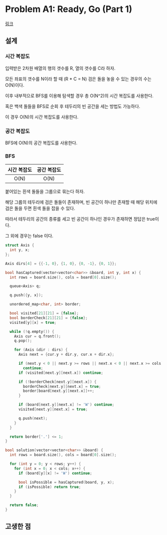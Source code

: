 # Problem A1: Ready, Go (Part 1)

[링크](https://www.facebook.com/codingcompetitions/hacker-cup/2023/round-2/problems/A1)

## 설계

### 시간 복잡도

입력받은 2차원 배열의 행의 갯수를 R, 열의 갯수를 C라 하자.

모든 좌표의 갯수를 N이라 할 때 (R \* C = N) 검은 돌을 놓을 수 있는 경우의 수는 O(N)이다.

이후 내부적으로 BFS를 이용해 탐색할 경우 총 O(N^2)의 시간 복잡도를 사용한다.

혹은 백색 돌들을 BFS로 순회 후 테두리의 빈 공간을 세는 방법도 가능하다.

이 경우 O(N)의 시간 복잡도를 사용한다.

### 공간 복잡도

BFS에 O(N)의 공간 복잡도를 사용한다.

### BFS

| 시간 복잡도 | 공간 복잡도 |
| :---------: | :---------: |
|    O(N)     |    O(N)     |

붙어있는 흰색 돌들을 그룹으로 묶는다 하자.

해당 그룹의 테두리에 검은 돌들이 존재하며, 빈 공간이 하나만 존재할 때 해당 위치에 검은 돌을 두면 흰색 돌을 잡을 수 있다.

따라서 테두리의 공간의 종류를 세고 빈 공간이 하나인 경우가 존재하면 정답은 true이다.

그 외에 경우는 false 이다.

```cpp
struct Axis {
  int y, x;
};

Axis dirs[4] = {{-1, 0}, {1, 0}, {0, -1}, {0, 1}};

bool hasCaptured(vector<vector<char>> &board, int y, int x) {
  int rows = board.size(), cols = board[0].size();

  queue<Axis> q;

  q.push({y, x});

  unordered_map<char, int> border;

  bool visited[21][21] = {false};
  bool borderCheck[21][21] = {false};
  visited[y][x] = true;

  while (!q.empty()) {
    Axis cur = q.front();
    q.pop();

    for (Axis &dir : dirs) {
      Axis next = {cur.y + dir.y, cur.x + dir.x};

      if (next.y < 0 || next.y >= rows || next.x < 0 || next.x >= cols)
        continue;
      if (visited[next.y][next.x]) continue;

      if (!borderCheck[next.y][next.x]) {
        borderCheck[next.y][next.x] = true;
        border[board[next.y][next.x]]++;
      }

      if (board[next.y][next.x] != 'W') continue;
      visited[next.y][next.x] = true;

      q.push(next);
    }
  }

  return border['.'] <= 1;
}

bool solution(vector<vector<char>> &board) {
  int rows = board.size(), cols = board[0].size();

  for (int y = 0; y < rows; y++) {
    for (int x = 0; x < cols; x++) {
      if (board[y][x] != 'W') continue;

      bool isPossible = hasCaptured(board, y, x);
      if (isPossible) return true;
    }
  }

  return false;
}
```

## 고생한 점
